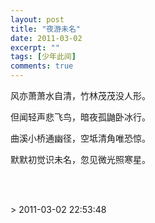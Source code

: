 ```yaml
---
layout: post
title: "夜游未名"
date: 2011-03-02
excerpt: ""
tags: [少年此间]
comments: true
---
```


<p>风亦萧萧水自清，竹林茂茂没人形。</p><p>但闻轻声悲飞鸟，暗夜孤鼬卧冰行。</p><p>曲溪小桥通幽径，空坻清角唯恐惊。</p><p>默默初觉识未名，忽见微光照寒星。</p>
<p><br><br></p>> 2011-03-02 22:53:48
